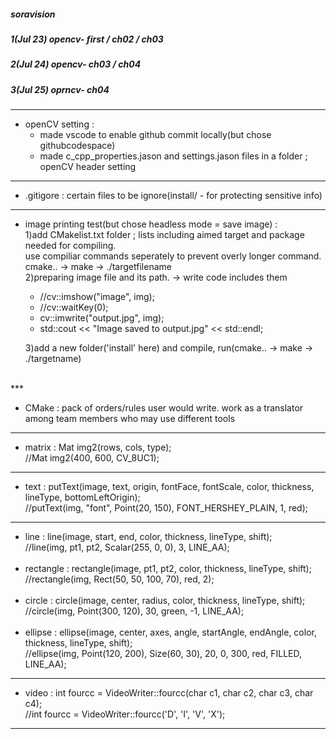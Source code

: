 ##### soravision
##### 1(Jul 23) opencv- first / ch02 / ch03
##### 2(Jul 24) opencv- ch03 / ch04
##### 3(Jul 25) oprncv- ch04

***

- openCV setting : <br>
    -  made vscode to enable github commit locally(but chose githubcodespace) <br>
    -  made c_cpp_properties.jason and settings.jason files in a folder ; openCV header setting <br>

***

- .gitigore : certain files to be ignore(install/ - for protecting sensitive info) <br>

***

- image printing test(but chose headless mode = save image) : <br>
     1)add CMakelist.txt folder ; lists including aimed target and package needed for compiling. <br>
    use compiliar commands seperately to prevent overly longer command. 
    cmake.. -> make -> ./targetfilename <br>
     2)preparing image file and its path. -> write code includes them <br>
   - //cv::imshow("image", img); <br>
   - //cv::waitKey(0); <br>
   - cv::imwrite("output.jpg", img); <br>
   - std::cout << "Image saved to output.jpg" << std::endl; <br>

   
    3)add a new folder('install' here) and compile, run(cmake.. -> make -> ./targetname) 
<br>
***

- CMake : pack of orders/rules user would write. work as a translator among team members who may use different tools

***

- matrix : Mat img2(rows, cols, type); <br>
    //Mat img2(400, 600, CV_8UC1); <br>

***

- text : putText(image, text, origin, fontFace, fontScale, color, thickness, lineType, bottomLeftOrigin); <br>
    //putText(img, "font", Point(20, 150), FONT_HERSHEY_PLAIN, 1, red); <br>

***

- line : line(image, start, end, color, thickness, lineType, shift); <br>
    //line(img, pt1, pt2, Scalar(255, 0, 0), 3, LINE_AA); <br><br>
- rectangle : rectangle(image, pt1, pt2, color, thickness, lineType, shift); <br> 
          //rectangle(img, Rect(50, 50, 100, 70), red, 2); <br><br>
- circle : circle(image, center, radius, color, thickness, lineType, shift); <br>           //circle(img, Point(300, 120), 30, green, -1, LINE_AA); <br><br>
- ellipse : ellipse(image, center, axes, angle, startAngle, endAngle, color, thickness, lineType, shift); <br> //ellipse(img, Point(120, 200), Size(60, 30), 20, 0, 300, red, FILLED, LINE_AA); <br>

***

- video : int fourcc = VideoWriter::fourcc(char c1, char c2, char c3, char c4); <br>
    //int fourcc = VideoWriter::fourcc('D', 'I', 'V', 'X');

***



